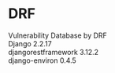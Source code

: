 # DRF
Vulnerability Database by DRF<br>
Django              2.2.17<br>
djangorestframework 3.12.2<br>
django-environ      0.4.5<br>
